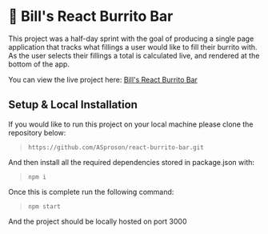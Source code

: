 # 🌯 Bill's React Burrito Bar

This project was a half-day sprint with the goal of producing a single page application that tracks what fillings a user would like to fill their burrito with. As the user selects their fillings a total is calculated live, and rendered at the bottom of the app.

You can view the live project here: [Bill's React Burrito Bar](https://asproson.github.io/react-burrito-bar/)

## Setup & Local Installation
If you would like to run this project on your local machine please clone the repository below:

> ```https://github.com/ASproson/react-burrito-bar.git```

And then install all the required dependencies stored in package.json with:

> ```npm i```

Once this is complete run the following command:

> ```npm start```

And the project should be locally hosted on port 3000

